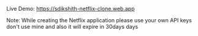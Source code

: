 Live Demo: https://sdikshith-netflix-clone.web.app

Note: While creating the Netflix application please use your own API keys don't use mine and also it will expire in 30days days
